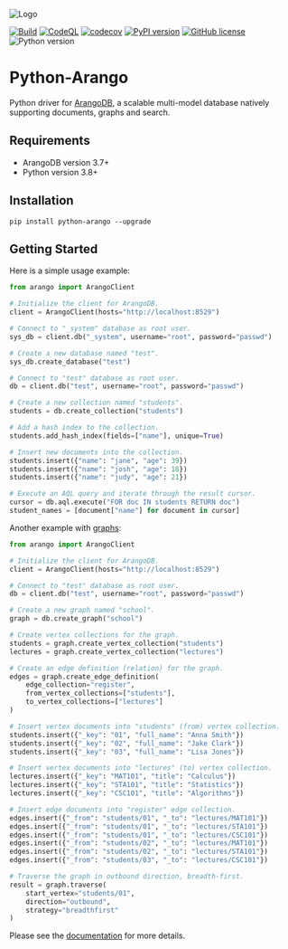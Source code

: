 ![Logo](https://user-images.githubusercontent.com/2701938/108583516-c3576680-72ee-11eb-883f-2d9b52e74e45.png)

[![Build](https://github.com/ArangoDB-Community/python-arango/actions/workflows/build.yaml/badge.svg)](https://github.com/ArangoDB-Community/python-arango/actions/workflows/build.yaml)
[![CodeQL](https://github.com/ArangoDB-Community/python-arango/actions/workflows/codeql.yaml/badge.svg)](https://github.com/ArangoDB-Community/python-arango/actions/workflows/codeql.yaml)
[![codecov](https://codecov.io/gh/ArangoDB-Community/python-arango/branch/main/graph/badge.svg?token=M8zrjrzsUY)](https://codecov.io/gh/ArangoDB-Community/python-arango)
[![PyPI version](https://badge.fury.io/py/python-arango.svg)](https://badge.fury.io/py/python-arango)
[![GitHub license](https://img.shields.io/github/license/ArangoDB-Community/python-arango?color=brightgreen)](https://github.com/ArangoDB-Community/python-arango/blob/main/LICENSE)
![Python version](https://img.shields.io/badge/python-3.8%2B-blue)

# Python-Arango

Python driver for [ArangoDB](https://www.arangodb.com), a scalable multi-model
database natively supporting documents, graphs and search.

## Requirements

- ArangoDB version 3.7+
- Python version 3.8+

## Installation

```shell
pip install python-arango --upgrade
```

## Getting Started

Here is a simple usage example:

```python
from arango import ArangoClient

# Initialize the client for ArangoDB.
client = ArangoClient(hosts="http://localhost:8529")

# Connect to "_system" database as root user.
sys_db = client.db("_system", username="root", password="passwd")

# Create a new database named "test".
sys_db.create_database("test")

# Connect to "test" database as root user.
db = client.db("test", username="root", password="passwd")

# Create a new collection named "students".
students = db.create_collection("students")

# Add a hash index to the collection.
students.add_hash_index(fields=["name"], unique=True)

# Insert new documents into the collection.
students.insert({"name": "jane", "age": 39})
students.insert({"name": "josh", "age": 18})
students.insert({"name": "judy", "age": 21})

# Execute an AQL query and iterate through the result cursor.
cursor = db.aql.execute("FOR doc IN students RETURN doc")
student_names = [document["name"] for document in cursor]
```

Another example with [graphs](https://www.arangodb.com/docs/stable/graphs.html):

```python
from arango import ArangoClient

# Initialize the client for ArangoDB.
client = ArangoClient(hosts="http://localhost:8529")

# Connect to "test" database as root user.
db = client.db("test", username="root", password="passwd")

# Create a new graph named "school".
graph = db.create_graph("school")

# Create vertex collections for the graph.
students = graph.create_vertex_collection("students")
lectures = graph.create_vertex_collection("lectures")

# Create an edge definition (relation) for the graph.
edges = graph.create_edge_definition(
    edge_collection="register",
    from_vertex_collections=["students"],
    to_vertex_collections=["lectures"]
)

# Insert vertex documents into "students" (from) vertex collection.
students.insert({"_key": "01", "full_name": "Anna Smith"})
students.insert({"_key": "02", "full_name": "Jake Clark"})
students.insert({"_key": "03", "full_name": "Lisa Jones"})

# Insert vertex documents into "lectures" (to) vertex collection.
lectures.insert({"_key": "MAT101", "title": "Calculus"})
lectures.insert({"_key": "STA101", "title": "Statistics"})
lectures.insert({"_key": "CSC101", "title": "Algorithms"})

# Insert edge documents into "register" edge collection.
edges.insert({"_from": "students/01", "_to": "lectures/MAT101"})
edges.insert({"_from": "students/01", "_to": "lectures/STA101"})
edges.insert({"_from": "students/01", "_to": "lectures/CSC101"})
edges.insert({"_from": "students/02", "_to": "lectures/MAT101"})
edges.insert({"_from": "students/02", "_to": "lectures/STA101"})
edges.insert({"_from": "students/03", "_to": "lectures/CSC101"})

# Traverse the graph in outbound direction, breadth-first.
result = graph.traverse(
    start_vertex="students/01",
    direction="outbound",
    strategy="breadthfirst"
)
```

Please see the [documentation](https://docs.python-arango.com) for more details.
